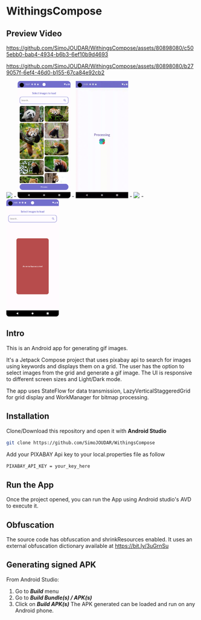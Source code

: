 # WithingsCompose


## Preview Video

https://github.com/SimoJOUDAR/WithingsCompose/assets/80898080/c505ebb0-bab4-4934-b6b3-6ef10b9d4693

https://github.com/SimoJOUDAR/WithingsCompose/assets/80898080/b279057f-6ef4-46d0-b155-67ca84e92cb2

<img src = "screenshots/loading_screen.gif" height="310"> - <img src = "screenshots/home_screen.png" height="310"> - <img src = "screenshots/processing_screen.gif" height="310"> - <img src = "screenshots/result_screen.gif" height="310"> - <img src = "screenshots/error_screen.png" height="310">


## Intro
This is an Android app for generating gif images.

It's a Jetpack Compose project that uses pixabay api to search for images using keywords and displays them on a grid.
The user has the option to select images from the grid and generate a gif image. The UI is responsive to different screen sizes and Light/Dark mode.

The app uses StateFlow for data transmission, LazyVerticalStaggeredGrid for grid display and WorkManager for bitmap processing. 

## Installation
Clone/Download this repository and open it with **Android Studio**
```bash
git clone https://github.com/SimoJOUDAR/WithingsCompose
```

Add your PIXABAY Api key to your local.properties file as follow
```bash
PIXABAY_API_KEY = your_key_here
```

## Run the App
Once the project opened, you can run the App using Android studio's AVD to execute it.

## Obfuscation
The source code has obfuscation and shrinkResources enabled. It uses an external obfuscation dictionary available at https://bit.ly/3uGrnSu

## Generating signed APK
From Android Studio:
1. Go to ***Build*** menu
2. Go to ***Build Bundle(s) / APK(s)***
3. Click on ***Build APK(s)*** The APK generated can be loaded and run on any Android phone.